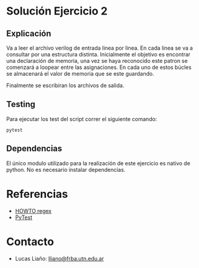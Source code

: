 # Solución Ejercicio 2

## Explicación
Va a leer el archivo verilog de entrada linea por linea. En cada linea se va a consultar por una estructura distinta. Inicialmente el objetivo es encontrar una declaración de memoria, una vez se haya reconocido este patron se comenzará a loopear entre las asignaciones. En cada uno de estos búcles se almacenará el valor de memoria que se este guardando.

Finalmente se escribiran los archivos de salida.

## Testing

Para ejecutar los test del script correr el siguiente comando:

```
pytest
```

## Dependencias
El único modulo utilizado para la realización de este ejercicio es nativo de python. No es necesario instalar dependencias.


# Referencias

* [HOWTO regex](https://docs.python.org/3/howto/regex.html)
* [PyTest](https://docs.pytest.org/en/6.2.x/)

# Contacto

* Lucas Liaño: lliano@frba.utn.edu.ar
